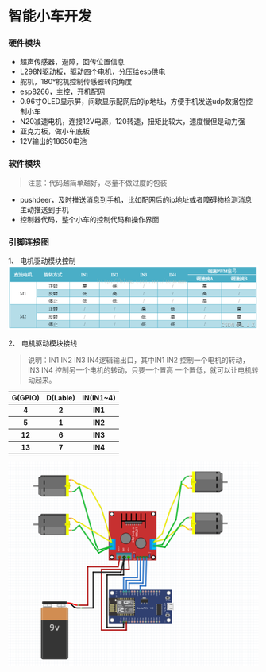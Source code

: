 # 智能小车开发

### 硬件模块

- 超声传感器，避障，回传位置信息
- L298N驱动板，驱动四个电机，分压给esp供电
- 舵机，180°舵机控制传感器转向角度
- esp8266，主控，开机配网
- 0.96寸OLED显示屏，间歇显示配网后的ip地址，方便手机发送udp数据包控制小车
- N20减速电机，连接12V电源，120转速，扭矩比较大，速度慢但是动力强
- 亚克力板，做小车底板
- 12V输出的18650电池

### 软件模块

> 注意：代码越简单越好，尽量不做过度的包装

- pushdeer，及时推送消息到手机，比如配网后的ip地址或者障碍物检测消息主动推送到手机
- 控制器代码，整个小车的控制代码和操作界面

### 引脚连接图

1、 电机驱动模块控制
![电机驱动模块控制](../resource/1677140793041.jpg)

2、 电机驱动模块接线
> 说明：IN1 IN2 IN3 IN4逻辑输出口，其中IN1 IN2 控制一个电机的转动，IN3 IN4 控制另一个电机的转动，只要一个置高 一个置低，就可以让电机转动起来。

<table>
    <tr>
        <th>G(GPIO)</th>
        <th>D(Lable)</th>
        <th>IN(IN1~4)</th>
    </tr>
    <tr>
        <th>4</th>
        <th>2</th>
        <th>IN1</th>
    </tr>
    <tr>
        <th>5</th>
        <th>1</th>
        <th>IN2</th>
    </tr>
    <tr>
        <th>12</th>
        <th>6</th>
        <th>IN3</th>
    </tr>
    <tr>
        <th>13</th>
        <th>7</th>
        <th>IN4</th>
    </tr>
</table>

![L298N控制器](../resource/20210508141229823.png)
